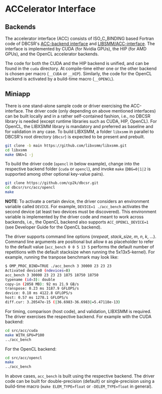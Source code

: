 # ACCelerator Interface

## Backends

The accelerator interface (ACC) consists of ISO_C_BINDING based Fortran code of DBCSR's [ACC-backend interface](https://github.com/cp2k/dbcsr/blob/develop/src/acc/acc.h) and [LIBSMM/ACC-interface](https://github.com/cp2k/dbcsr/blob/develop/src/acc/acc_libsmm.h). The interface is implemented by CUDA (for Nvidia GPUs), the HIP (for AMD GPUs), and the OpenCL accelerator backends.

The code for both the CUDA and the HIP backend is unified, and can be found in the `cuda` directory. At compile-time either one or the other backend is chosen per macro (`__CUDA` or `__HIP`). Similarly, the code for the OpenCL backend is activated by a build-time macro (`__OPENCL`).

## Miniapp

There is one stand-alone sample code or driver exercising the ACC-interface. The driver code (only depending on above mentioned interfaces) can be built locally and in a rather self-contained fashion, i.e., no DBCSR library is needed (except runtime libraries such as CUDA, HIP, OpenCL). For OpenCL, the LIBXSMM library is mandatory and preferred as baseline and for validation in any case. To build LIBXSMM, a folder `libxsmm` in parallel to DBCSR's root directory (`dbcsr`) is expected to be present and prebuilt.

```bash
git clone -b main https://github.com/libxsmm/libxsmm.git
cd libxsmm
make GNU=1 -j
```

To build the driver code (`opencl` in below example), change into the respective backend folder (`cuda` or `opencl`), and invoke `make` (`DBG=0|1|2` is supported among other optional key-value pairs).

```bash
git clone https://github.com/cp2k/dbcsr.git
cd dbcsr/src/acc/opencl
make
```

**NOTE**: To activate a certain device, the driver considers an environment variable called `DEVICE`. For example, `DEVICE=1 ./acc_bench` activates the second device (at least two devices must be discovered). This environment variable is implemented by the driver code and meant to work across backends, i.e., the OpenCL backend also supports `ACC_OPENCL_DEVICE=1` (see Developer Guide for the OpenCL backend).

The driver supports command line options (_nrepeat_, _stack_size_, _m_, _n_, _k_, ...). Command line arguments are positional but allow `0` as placeholder to refer to the default value (`acc_bench 0 0 5 13 5` performs the default number of repetitions with the default stacksize when running the 5x13x5-kernel). For example, running the tranpose benchmark may look like:

```bash
$ OMP_PROC_BIND=TRUE ./acc_bench 3 30000 23 23 23
Activated device0 (ndevices=8)
acc_bench 3 30000 23 23 23 1875 18750 18750
typename (id=3): double
copy-in (2058 MB): 92 ms 21.9 GB/s
transpose: 0.23 ms 3187.9 GFLOPS/s
device: 0.18 ms 4122.8 GFLOPS/s
host: 0.57 ms 1278.1 GFLOPS/s
diff.cur: 3.20547e-15 (|36.6983-36.6983|=5.47118e-13)
```

For timing, comparison (host code), and validation, LIBXSMM is required. The driver exercises the respective backend. For example with the CUDA backend:

```bash
cd src/acc/cuda
make WITH_GPU=P100
../acc_bench
```

For the OpenCL backend:

```bash
cd src/acc/opencl
make
../acc_bench
```

In above cases, `acc_bench` is built using the respective backend. The driver code can be built for double-precision (default) or single-precision using a build-time macro (`make ELEM_TYPE=float` or `-DELEM_TYPE=float` in general).
